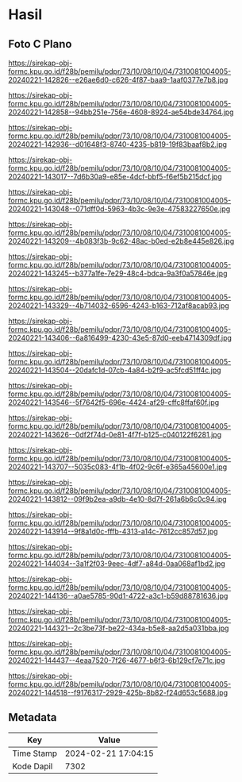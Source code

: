 # Hasil

## Foto C Plano

https://sirekap-obj-formc.kpu.go.id/f28b/pemilu/pdpr/73/10/08/10/04/7310081004005-20240221-142826--e26ae6d0-c626-4f87-baa9-1aaf0377e7b8.jpg

https://sirekap-obj-formc.kpu.go.id/f28b/pemilu/pdpr/73/10/08/10/04/7310081004005-20240221-142858--94bb251e-756e-4608-8924-ae54bde34764.jpg

https://sirekap-obj-formc.kpu.go.id/f28b/pemilu/pdpr/73/10/08/10/04/7310081004005-20240221-142936--d01648f3-8740-4235-b819-19f83baaf8b2.jpg

https://sirekap-obj-formc.kpu.go.id/f28b/pemilu/pdpr/73/10/08/10/04/7310081004005-20240221-143017--7d6b30a9-e85e-4dcf-bbf5-f6ef5b215dcf.jpg

https://sirekap-obj-formc.kpu.go.id/f28b/pemilu/pdpr/73/10/08/10/04/7310081004005-20240221-143048--071dff0d-5963-4b3c-9e3e-47583227650e.jpg

https://sirekap-obj-formc.kpu.go.id/f28b/pemilu/pdpr/73/10/08/10/04/7310081004005-20240221-143209--4b083f3b-9c62-48ac-b0ed-e2b8e445e826.jpg

https://sirekap-obj-formc.kpu.go.id/f28b/pemilu/pdpr/73/10/08/10/04/7310081004005-20240221-143245--b377a1fe-7e29-48c4-bdca-9a3f0a57846e.jpg

https://sirekap-obj-formc.kpu.go.id/f28b/pemilu/pdpr/73/10/08/10/04/7310081004005-20240221-143329--4b714032-6596-4243-b163-712af8acab93.jpg

https://sirekap-obj-formc.kpu.go.id/f28b/pemilu/pdpr/73/10/08/10/04/7310081004005-20240221-143406--6a816499-4230-43e5-87d0-eeb4714309df.jpg

https://sirekap-obj-formc.kpu.go.id/f28b/pemilu/pdpr/73/10/08/10/04/7310081004005-20240221-143504--20dafc1d-07cb-4a84-b2f9-ac5fcd51ff4c.jpg

https://sirekap-obj-formc.kpu.go.id/f28b/pemilu/pdpr/73/10/08/10/04/7310081004005-20240221-143546--5f7642f5-696e-4424-af29-cffc8ffaf60f.jpg

https://sirekap-obj-formc.kpu.go.id/f28b/pemilu/pdpr/73/10/08/10/04/7310081004005-20240221-143626--0df2f74d-0e81-4f7f-b125-c040122f6281.jpg

https://sirekap-obj-formc.kpu.go.id/f28b/pemilu/pdpr/73/10/08/10/04/7310081004005-20240221-143707--5035c083-4f1b-4f02-9c6f-e365a45600e1.jpg

https://sirekap-obj-formc.kpu.go.id/f28b/pemilu/pdpr/73/10/08/10/04/7310081004005-20240221-143812--09f9b2ea-a9db-4e10-8d7f-261a6b6c0c94.jpg

https://sirekap-obj-formc.kpu.go.id/f28b/pemilu/pdpr/73/10/08/10/04/7310081004005-20240221-143914--9f8a1d0c-fffb-4313-a14c-7612cc857d57.jpg

https://sirekap-obj-formc.kpu.go.id/f28b/pemilu/pdpr/73/10/08/10/04/7310081004005-20240221-144034--3a1f2f03-9eec-4df7-a84d-0aa068af1bd2.jpg

https://sirekap-obj-formc.kpu.go.id/f28b/pemilu/pdpr/73/10/08/10/04/7310081004005-20240221-144136--a0ae5785-90d1-4722-a3c1-b59d88781636.jpg

https://sirekap-obj-formc.kpu.go.id/f28b/pemilu/pdpr/73/10/08/10/04/7310081004005-20240221-144321--2c3be73f-be22-434a-b5e8-aa2d5a031bba.jpg

https://sirekap-obj-formc.kpu.go.id/f28b/pemilu/pdpr/73/10/08/10/04/7310081004005-20240221-144437--4eaa7520-7f26-4677-b6f3-6b129cf7e71c.jpg

https://sirekap-obj-formc.kpu.go.id/f28b/pemilu/pdpr/73/10/08/10/04/7310081004005-20240221-144518--f9176317-2929-425b-8b82-f24d653c5688.jpg


## Metadata

| Key        | Value               |
| ---------- | ------------------- |
| Time Stamp | 2024-02-21 17:04:15 |
| Kode Dapil | 7302                |



